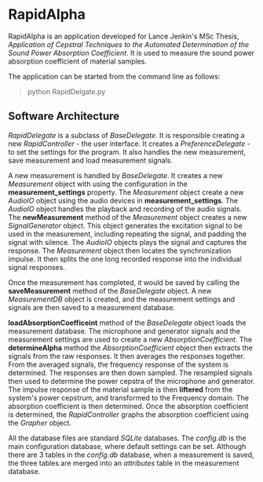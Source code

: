 # RapidAlpha
RapidAlpha is an application developed for Lance Jenkin's MSc Thesis, *Application of Cepstral Techniques to the Automated Determination of the Sound Power Absorption Coefficient*.  It is used to measure the sound power absorption coefficient of material samples.

The application can be started from the command line as follows:
> python RapidDelgate.py

## Software Architecture
*RapidDelegate* is a subclass of *BaseDelegate*.  It is responsible creating a new *RapidController* - the user interface.  It creates a *PreferenceDelegate* - to set the settings for the program.  It also handles the new measurement, save measurement and load measurement signals.  

A new measurement is handled by *BaseDelegate*.  It creates a new *Measurement* object with using the configuration in the **measurement_settings** property.  The *Measurement* object create a new *AudioIO* object using the audio devices in **measurement_settings**.  The *AudioIO* object handles the playback and recording of the audio signals.  The **newMeasurement** method of the *Measurement* object creates a new *SignalGenerator* object.  This object generates the excitation signal to be used in the measurement, including repeating the signal, and padding the signal with silence.  The *AudioIO* objects plays the signal and captures the response.  The *Measurement* object then locates the synchronization impulse.  It then splits the one long recorded response into the individual signal responses.

Once the measurement has completed, it would be saved by calling the **saveMeasurement** method of the *BaseDelegate* object.  A new *MeasurementDB* object is created, and the measurement settings and signals are then saved to a measurement database.

**loadAbsorptionCoefficeint** method of the *BaseDelegate* object loads the measurement database.  The microphone and generator signals and the measurement settings are used to create a new *AbsorptionCoefficient*.  The **determineAlpha** method the *AbsorptionCoefficient* object then extracts the signals from the raw responses.  It then averages the responses together.  From the averaged signals, the frequency response of the system is determined.  The responses are then down sampled.
The resampled signals then used to determine the power cepstra of the microphone and generator.  The impulse response of the material sample is then **liftered** from the system's power cepstrum, and transformed to the Frequency domain.  The absorption coefficient is then determined.  Once the absorption coefficient is determined, the *RapidController* graphs the absorption coefficient using the *Grapher* object.

All the database files are standard *SQLite* databases.  The *config.db* is the main configuration database, where default settings can be set.  Although there are 3 tables in the *config.db* database, when a measurement is saved, the three tables are merged into an *attributes* table in the measurement database.

